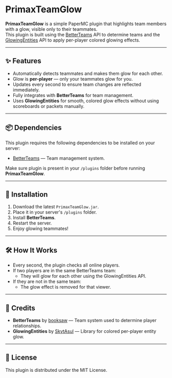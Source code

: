 # PrimaxTeamGlow

**PrimaxTeamGlow** is a simple PaperMC plugin that highlights team members with a glow, visible only to their teammates.  
This plugin is built using the [BetterTeams](https://www.spigotmc.org/resources/better-teams.17129/) API to determine teams and the [GlowingEntities](https://github.com/SkytAsul/GlowingEntities) API to apply per-player colored glowing effects.

---

## ✨ Features
- Automatically detects teammates and makes them glow for each other.
- Glow is **per-player** — only your teammates glow for you.
- Updates every second to ensure team changes are reflected immediately.
- Fully integrates with **BetterTeams** for team management.
- Uses **GlowingEntities** for smooth, colored glow effects without using scoreboards or packets manually.

---

## 📦 Dependencies
This plugin requires the following dependencies to be installed on your server:
- [BetterTeams](https://www.spigotmc.org/resources/better-teams.17129/) — Team management system.

Make sure plugin is present in your `/plugins` folder before running **PrimaxTeamGlow**.

---

## 🔧 Installation
1. Download the latest `PrimaxTeamGlow.jar`.
2. Place it in your server's `/plugins` folder.
3. Install **BetterTeams**.
4. Restart the server.
5. Enjoy glowing teammates!

---

## 🛠 How It Works
- Every second, the plugin checks all online players.
- If two players are in the same BetterTeams team:
  - They will glow for each other using the GlowingEntities API.
- If they are not in the same team:
  - The glow effect is removed for that viewer.

---

## 📜 Credits
- **BetterTeams** by [booksaw](https://www.spigotmc.org/resources/better-teams.17129/) — Team system used to determine player relationships.
- **GlowingEntities** by [SkytAsul](https://github.com/SkytAsul/GlowingEntities) — Library for colored per-player entity glow.

---

## 📄 License
This plugin is distributed under the MIT License.
